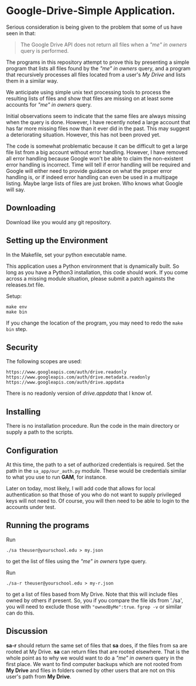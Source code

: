 # Google-Drive-Simple Application.

Serious consideration is being given to the problem that some of us
have seen in that:

> The Google Drive API does not return all files when a *"me" in owners*
query is performed.

The programs in this repository attempt to prove this by presenting a simple
program that lists all files found by the *"me" in owners* query, and
a program that recursively processes all files located from a user's
*My Drive* and lists them in a similar way.

We anticipate using simple unix text processing tools to process the
resulting lists of files and show that files are missing on at least
some accounts for *"me" in owners* query.

Initial observations seem to indicate that the same files are always missing
when the query is done.  However, I have recently noted a large account
that has far more missing files now than it ever did in the past.  This
may suggest a deteriorating situation.  However, this has not been proved
yet.

The code is somewhat problematic because it can be difficult to
get a large file list from a big account without error handling.
However, I have removed all error handling because Google won't
be able to claim the non-existent error handling is incorrect.
Time will tell if error handling will be required and Google
will either need to provide guidance on what the proper error
handling is, or if indeed error handling can even be used in a
multipage listing.  Maybe large lists of files are just broken.
Who knows what Google will say.

## Downloading

Download like you would any git repository.

## Setting up the Environment

In the Makefile, set your python executable name.

This application uses a Python environment that is dynamically built.
So long as you have a Python3 installation, this code should work.
If you come across a missing module situation, please submit a patch
againsts the releases.txt file.

Setup:

```
make env
make bin
```

If you change the location of the program, you may need to redo the
`make bin` step.

## Security

The following scopes are used:

```
https://www.googleapis.com/auth/drive.readonly
https://www.googleapis.com/auth/drive.metadata.readonly
https://www.googleapis.com/auth/drive.appdata
```
There is no readonly version of *drive.appdata* that I know of.

## Installing

There is no installation procedure.  Run the code in the main
directory or supply a path to the scripts.

## Configuration

At this time, the path to a set of authorized credentials is required.
Set the path in the `sa_app/our_auth.py` module.  These would be
credentials similar to what you use to run **GAM**, for instance.

Later on today, most likely, I will add code that allows for
local authentication so that those of you who do not want to
supply privileged keys will not need to.  Of course, you will
then need to be able to login to the accounts under test.

## Running the programs

Run

```
./sa theuser@yourschool.edu > my.json
```

to get the list of files using the *"me" in owners* type query.

Run

```
./sa-r theuser@yourschool.edu > my-r.json
```

to get a list of files based from My Drive.  Note that this will
include files owned by others if present.  So, you if you compare
the file ids from './sa', you will need to exclude those with
`"ownedByMe":true`.  `fgrep -v` or similar can do this.

## Discussion

**sa-r** should return the same set of files that **sa** does,
if the files from sa are rooted at My Drive.  **sa** can return
files that are rooted elsewhere.  That is the whole point as to why
we would want to do a *"me" in owners* query in the first place.
We want to find computer backups which are not rooted from **My
Drive** and files in folders owned by other users that are not
on this user's path from **My Drive**.
